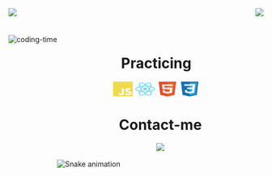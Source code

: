 <div>
  
  <img  height="180em" src="https://github-readme-stats.vercel.app/api?username=empty-guy&show_icons=true&theme=tokyonight&include_all_commits=true&count_private=true"/>
  <img align="right" height="180em" src="https://github-readme-stats.vercel.app/api/top-langs/?username=empty-guy&layout=compact&langs_count=16&theme=tokyonight"/>
</div>
<br>

<div  align="center"> 
  <div style="display: inline_block"><br>
    <img align="left" height="250" alt="coding-time" src="https://images-wixmp-ed30a86b8c4ca887773594c2.wixmp.com/f/c9997dda-d8a7-4ce8-ba38-6d8630f01bc8/dft5w6t-abfae3cb-6a04-4a8f-b13f-6971e8e706dd.gif?token=eyJ0eXAiOiJKV1QiLCJhbGciOiJIUzI1NiJ9.eyJzdWIiOiJ1cm46YXBwOjdlMGQxODg5ODIyNjQzNzNhNWYwZDQxNWVhMGQyNmUwIiwiaXNzIjoidXJuOmFwcDo3ZTBkMTg4OTgyMjY0MzczYTVmMGQ0MTVlYTBkMjZlMCIsIm9iaiI6W1t7InBhdGgiOiJcL2ZcL2M5OTk3ZGRhLWQ4YTctNGNlOC1iYTM4LTZkODYzMGYwMWJjOFwvZGZ0NXc2dC1hYmZhZTNjYi02YTA0LTRhOGYtYjEzZi02OTcxZThlNzA2ZGQuZ2lmIn1dXSwiYXVkIjpbInVybjpzZXJ2aWNlOmZpbGUuZG93bmxvYWQiXX0.WsLOhlqYuNVY1hecvdkLrrVaUr8tXXONqZBEV5Ur4Gc">
    <h1 align="center">Practicing </h1>
    <img align="center" height="30" width="40" alt="js-icon"  src="https://raw.githubusercontent.com/devicons/devicon/master/icons/javascript/javascript-plain.svg">
    <img align="center" height="30" width="40" alt="react-icon" src="https://raw.githubusercontent.com/devicons/devicon/master/icons/react/react-original.svg">
    <img align="center" height="30" width="40" alt="html-icon" src="https://raw.githubusercontent.com/devicons/devicon/master/icons/html5/html5-original.svg">
    <img align="center" height="30" width="40" alt="css-icon" src="https://raw.githubusercontent.com/devicons/devicon/master/icons/css3/css3-original.svg">
   </div>
    
  
  <h1 align="center">Contact-me</h1>
    <a href = "mailto: matheuskretzkei@gmail.com">
      <img width="30" src="https://user-images.githubusercontent.com/102408995/222502075-0cdec65c-d88d-4c12-b895-b76147391de0.svg">
    </a>
</div>
  
![Snake animation](https://github.com/empty-guy/empty-guy/blob/output/github-contribution-grid-snake.svg)
